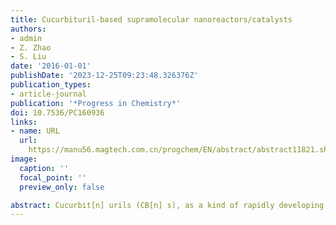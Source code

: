 ```yaml
---
title: Cucurbituril-based supramolecular nanoreactors/catalysts
authors:
- admin
- Z. Zhao
- S. Liu
date: '2016-01-01'
publishDate: '2023-12-25T09:23:48.326376Z'
publication_types:
- article-journal
publication: '*Progress in Chemistry*'
doi: 10.7536/PC160936
links:
- name: URL
  url: 
    https://manu56.magtech.com.cn/progchem/EN/abstract/abstract11821.shtml
image:
  caption: ''
  focal_point: ''
  preview_only: false

abstract: Cucurbit[n] urils (CB[n] s), as a kind of rapidly developing supramolecular hosts, have been attracting more and more attentions. With their rigid structures, hydrophobic cavities and electronegative carbonyl groups on the portals, CB[n] s show their unique recognition properties——high selectivity and high binding affinity toward organic cations. In the past decade, CB[n] s have been utilized not only in basic recognition research but also in the construction of complicated three-dimensional materials and even in drug delivery systems. Besides, CB[n] s have been creatively used to control the reaction process and have obtained numerous successes. Herein, this review mainly describes the use of cucurbiturils as supramolecular nanoreactors/catalysts to accelerate or control the reaction process in thermal reactions as well as photoreactions. Moreover, the inhibition effect on guest's activity caused by the encapsulation inside cucurbiturils is also discussed.
---
```

